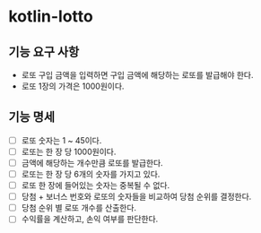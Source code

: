 # kotlin-lotto

## 기능 요구 사항

- 로또 구입 금액을 입력하면 구입 금액에 해당하는 로또를 발급해야 한다.
- 로또 1장의 가격은 1000원이다.

## 기능 명세

- [ ] 로또 숫자는 1 ~ 45이다.
- [ ] 로또는 한 장 당 1000원이다.
- [ ] 금액에 해당하는 개수만큼 로또를 발급한다.
- [ ] 로또는 한 장 당 6개의 숫자를 가지고 있다.
- [ ] 로또 한 장에 들어있는 숫자는 중복될 수 없다.
- [ ] 당첨 + 보너스 번호와 로또의 숫자들을 비교하여 당첨 순위를 결정한다.
- [ ] 당첨 순위 별 로또 개수를 산출한다.
- [ ] 수익률을 계산하고, 손익 여부를 판단한다.
